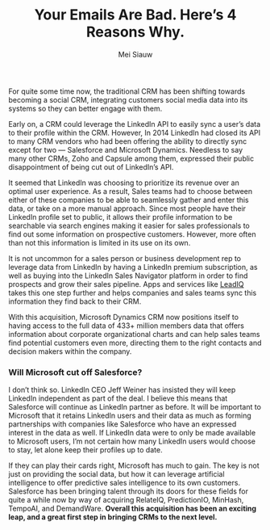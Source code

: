 ﻿---
layout: blog
title: Your Emails Are Bad. Here’s 4 Reasons Why.
description:
coverImage: 
publishDate: Jun 18, 2018

author: Mei Siauw
authorProfile: Mei is CEO of LeadIQ
authorImage: 
---

For quite some time now, the traditional CRM has been shifting towards becoming a social CRM, integrating customers social media data into its systems so they can better engage with them.

Early on, a CRM could leverage the LinkedIn API to easily sync a user’s data to their profile within the CRM. However, In 2014 LinkedIn had closed its API to many CRM vendors who had been offering the ability to directly sync except for two — Salesforce and Microsoft Dynamics. Needless to say many other CRMs, Zoho and Capsule among them, expressed their public disappointment of being cut out of LinkedIn’s API.

It seemed that LinkedIn was choosing to prioritize its revenue over an optimal user experience. As a result, Sales teams had to choose between either of these companies to be able to seamlessly gather and enter this data, or take on a more manual approach. Since most people have their LinkedIn profile set to public, it allows their profile information to be searchable via search engines making it easier for sales professionals to find out some information on prospective customers. However, more often than not this information is limited in its use on its own.

It is not uncommon for a sales person or business development rep to leverage data from LinkedIn by having a LinkedIn premium subscription, as well as buying into the LinkedIn Sales Navigator platform in order to find prospects and grow their sales pipeline. Apps and services like [LeadIQ](https://leadiq.io/) takes this one step further and helps companies and sales teams sync this information they find back to their CRM.

With this acquisition, Microsoft Dynamics CRM now positions itself to having access to the full data of 433+ million members data that offers information about corporate organizational charts and can help sales teams find potential customers even more, directing them to the right contacts and decision makers within the company.

### Will Microsoft cut off Salesforce?

I don’t think so. LinkedIn CEO Jeff Weiner has insisted they will keep LinkedIn independent as part of the deal. I believe this means that Salesforce will continue as LinkedIn partner as before. It will be important to Microsoft that it retains LinkedIn users and their data as much as forming partnerships with companies like Salesforce who have an expressed interest in the data as well. If LinkedIn data were to only be made available to Microsoft users, I’m not certain how many LinkedIn users would choose to stay, let alone keep their profiles up to date.

If they can play their cards right, Microsoft has much to gain. The key is not just on providing the social data, but how it can leverage artificial intelligence to offer predictive sales intelligence to its own customers. Salesforce has been bringing talent through its doors for these fields for quite a while now by way of acquiring RelateIQ, PredictionIO, MinHash, TempoAI, and DemandWare. **Overall this acquisition has been an exciting leap, and a great first step in bringing CRMs to the next level.**